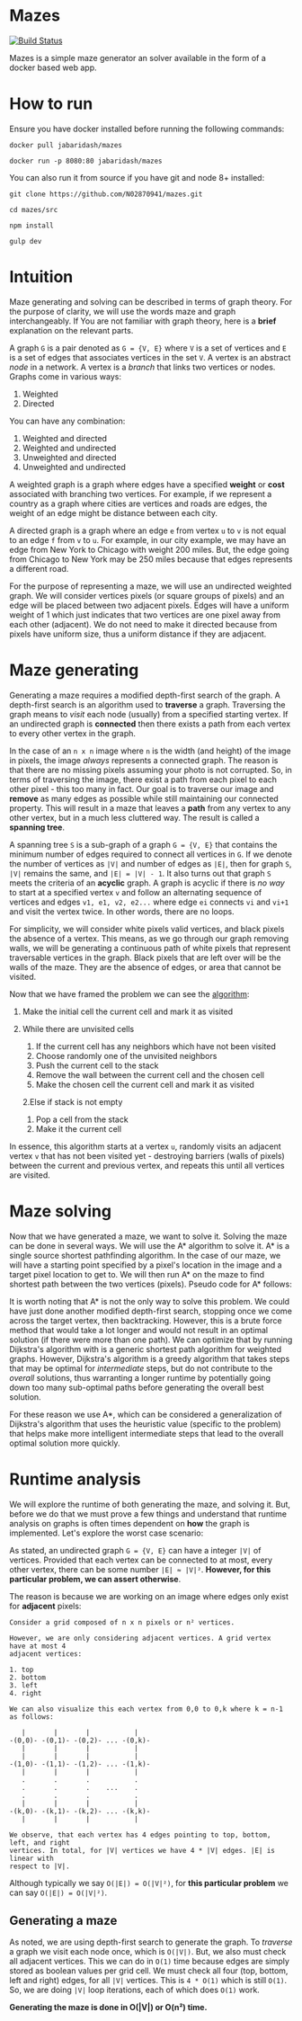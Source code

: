 # Mazes
[![Build Status](https://travis-ci.com/N02870941/mazes.svg?branch=master)](https://travis-ci.com/N02870941/mazes)

Mazes is a simple maze generator an solver available in the form of a docker based web app.

# How to run
Ensure you have docker installed before running the following commands:

```
docker pull jabaridash/mazes

docker run -p 8080:80 jabaridash/mazes
```

You can also run it from source if you have git and node 8+ installed:

```
git clone https://github.com/N02870941/mazes.git

cd mazes/src

npm install

gulp dev
```

# Intuition
Maze generating and solving can be described in terms of graph theory. For the
purpose of clarity, we will use the words maze and graph interchangeably. If You
are not familiar with graph theory, here is a **brief** explanation on the relevant
parts.

A graph `G` is a pair denoted as `G = {V, E}` where `V` is a set of vertices and
`E` is a set of edges that associates vertices in the set `V`. A vertex is an abstract
*node* in a network. A vertex is a *branch* that links two vertices or nodes. Graphs
come in various ways:

1. Weighted
2. Directed

You can have any combination:

1. Weighted and directed
2. Weighted and undirected
3. Unweighted and directed
4. Unweighted and undirected

A weighted graph is a graph where edges have a specified **weight** or **cost** associated
with branching two vertices. For example, if we represent a country as a graph where
cities are vertices and roads are edges, the weight of an edge might be distance between
each city.

A directed graph is a graph where an edge `e`  from vertex `u` to
`v` is not equal to an edge `f` from `v` to `u`. For example, in our city
example, we may have an edge from New York to Chicago with weight 200 miles.
But, the edge going from Chicago to New York may be 250 miles because that
edges represents a different road.

For the purpose of representing a maze, we will use an undirected weighted graph.
We will consider vertices pixels (or square groups of pixels) and an edge will be
placed between two adjacent pixels. Edges will have a uniform weight of 1 which
just indicates that two vertices are one pixel away from each other (adjacent). We
do not need to make it directed because from pixels have uniform size, thus a
uniform distance if they are adjacent.

# Maze generating
Generating a maze requires a modified depth-first search of the graph. A depth-first
search is an algorithm used to **traverse** a graph. Traversing the graph means to
*visit* each node (usually) from a specified starting vertex. If an undirected graph is
**connected** then there exists a path from each vertex to every other vertex in the graph.

In the case of an `n x n` image where `n` is the width (and height) of the image
in pixels, the image *always* represents a connected graph. The reason is that
there are no missing pixels assuming your photo is not corrupted. So, in terms of
traversing the image, there exist a path from each pixel to each other pixel - this too many
in fact. Our goal is to traverse our image and **remove** as many edges as possible while
still maintaining our connected property. This will result in a maze that leaves a
**path** from any vertex to any other vertex, but in a much less cluttered way.
The result is called a **spanning tree**.

A spanning tree `S` is a sub-graph of a graph `G = {V, E}` that contains the minimum
number of edges required to connect all vertices in `G`. If we denote the number of
vertices as `|V|` and number of edges as `|E|`, then for graph `S`, `|V|`
remains the same, and `|E| = |V| - 1`. It also turns out that graph `S` meets the
criteria of an **acyclic** graph. A graph is acyclic if there is *no way* to start
at a specified vertex `v` and follow an alternating sequence of vertices and edges `v1, e1, v2, e2...`
where edge `ei` connects `vi` and `vi+1` and visit the vertex twice. In other words, there
are no loops.

For simplicity, we will consider white pixels valid vertices, and black pixels the
absence of a vertex. This means, as we go through our graph removing walls, we will
be generating a continuous path of white pixels that represent traversable vertices
in the graph. Black pixels that are left over will be the walls of the maze. They
are the absence of edges, or area that cannot be visited.

Now that we have framed the problem we can see the [algorithm][wiki]:

1. Make the initial cell the current cell and mark it as visited
2. While there are unvisited cells
    1. If the current cell has any neighbors which have not been visited
      1. Choose randomly one of the unvisited neighbors
      2. Push the current cell to the stack
      3. Remove the wall between the current cell and the chosen cell
      4. Make the chosen cell the current cell and mark it as visited

    2.Else if stack is not empty
      1. Pop a cell from the stack
      2. Make it the current cell

In essence, this algorithm starts at a vertex `u`, randomly visits an adjacent
vertex `v` that has not been visited yet - destroying barriers (walls of pixels) between
the current and previous vertex, and repeats this until all vertices are visited.

# Maze solving
Now that we have generated a maze, we want to solve it. Solving the maze can be done
in several ways. We will use the A* algorithm to solve it. A* is a single source
shortest pathfinding algorithm. In the case of our maze, we will have a starting point
specified by a pixel's location in the image and a target pixel location to get to.
We will then run A* on the maze to find shortest path between the two vertices (pixels).
Pseudo code for A* follows:

It is worth noting that A* is not the only way to solve this problem. We could have
just done another modified depth-first search, stopping once we come across the
target vertex, then backtracking. However, this is a brute force method that would take a lot longer
and would not result in an optimal solution (if there were more than one path). We can optimize
that by running Dijkstra's algorithm with is a generic shortest path algorithm for weighted graphs. However,
Dijkstra's algorithm is a greedy algorithm that takes steps that may be optimal for
*intermediate* steps, but do not contribute to the *overall* solutions, thus warranting a longer
runtime by potentially going down too many sub-optimal paths before generating the overall
best solution.

For these reason we use A*, which can be considered a generalization of Dijkstra's algorithm
that uses the heuristic value (specific to the problem) that helps make more intelligent intermediate
steps that lead to the overall optimal solution more quickly.

# Runtime analysis
We will explore the runtime of both generating the maze, and solving it. But, before we do that
we must prove a few things and understand that runtime analysis on graphs is often times
dependent on **how** the graph is implemented. Let's explore the worst case scenario:

As stated, an undirected graph `G = {V, E}` can have a integer `|V|` of vertices. Provided
that each vertex can be connected to at most, every other vertex, there can be some number
`|E| ≈ |V|²`. **However, for this particular problem, we can assert otherwise**.

The reason is because we are working on an image where edges only exist for **adjacent** pixels:

```
Consider a grid composed of n x n pixels or n² vertices.

However, we are only considering adjacent vertices. A grid vertex  have at most 4
adjacent vertices:

1. top
2. bottom
3. left
4. right

We can also visualize this each vertex from 0,0 to 0,k where k = n-1 as follows:

   |       |       |           |
-(0,0)- -(0,1)- -(0,2)- ... -(0,k)-
   |       |       |           |
   |       |       |           |
-(1,0)- -(1,1)- -(1,2)- ... -(1,k)-
   |       |       |           |
   .       .       .           .
   .       .       .    ...    .
   .       .       .           .
   |       |       |           |
-(k,0)- -(k,1)- -(k,2)- ... -(k,k)-
   |       |       |           |

We observe, that each vertex has 4 edges pointing to top, bottom, left, and right
vertices. In total, for |V| vertices we have 4 * |V| edges. |E| is linear with
respect to |V|.
```

Although typically we say `O(|E|) = O(|V|²)`, for **this particular problem** we can say
`O(|E|) = O(|V|²)`.

## Generating a maze
As noted, we are using depth-first search to generate the graph. To *traverse* a graph
we visit each node once, which is `O(|V|)`. But, we also must check all adjacent vertices.
This we can do in `O(1)` time because edges are simply stored as boolean values per grid cell.
We must check all four (top, bottom, left and right) edges, for all `|V|` vertices. This is `4 * O(1)`
which is still `O(1)`. So, we are doing `|V|` loop iterations, each of which does `O(1)` work.

**Generating the maze is done in O(|V|) or O(n²) time.**

[wiki]: https://en.wikipedia.org/wiki/Maze_generation_algorithm
[youtube]:https://www.youtube.com/watch?v=HyK_Q5rrcr4
